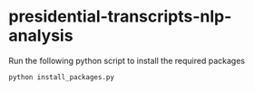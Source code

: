 # presidential-transcripts-nlp-analysis

Run the following python script to install the required packages
```
python install_packages.py
```